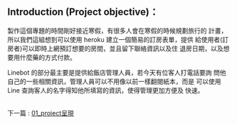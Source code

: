 ## Introduction (Project objective)：
製作這個專題的時間剛好接近寒假，有很多人會在寒假的時候規劃旅行的
計畫，所以我們這組想到可以使用 heroku 建立一個簡易的訂房表單，提供
給使用者(訂房者)可以即時上網預訂想要的房間，並且留下聯絡資訊以及住
退房日期，以及想要用什麼藥的方式付款。

Linebot 的部分最主要是提供給飯店管理人員，若今天有位客人打電話要詢
問他自己的一些相關資訊，管理人員可以不用像以前一樣翻閱紙本，而是
可以使用 Line 查詢客人的名字得知他所填寫的資訊，使得管理更加方便及
快速。



\
下一篇 : [01_project呈現](01_project呈現.md)
